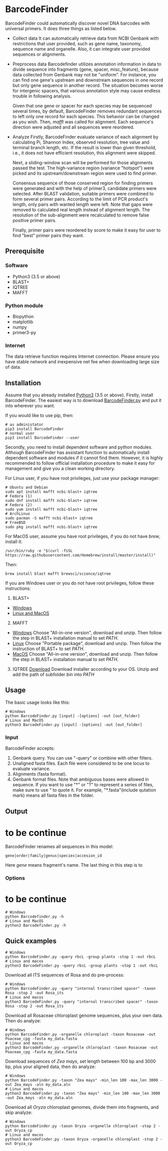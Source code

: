 # BarcodeFinder
BarcodeFinder could automatically discover novel DNA barcodes with universal
primers. It does three things as listed below.
* Collect data
    It can automatically retrieve data from NCBI Genbank with restrictions
    that user provided, such as gene name, taxonomy, sequence name and
    organelle.  Also, it can integrate user provided sequences or alignments.
* Preprocess data
    Barcodefinder utilizes annotation information in data to divide sequence
    into fragments (gene, spacer, misc_feature), because data collected from
    Genbank may not be "uniform". For instance, you can find one gene's
    upstream and downstream sequences in one record but only gene sequence in
    another record.  The situation becomes worse for intergenic spacers, that
    various annotation style may cause endless trouble in following analysis.

    Given that one gene or spacer for each species may be sequenced several
    times, by default, BarcodeFinder removes redundant sequences to left only
    one record for each species. This behavior can be changed as you wish.
    Then, _mafft_ was called for alignment. Each sequence's direction were
    adjusted and all sequences were reordered.
* Analyze
    Firstly, BarcodeFinder evaluate variance of each alignment by calculating
    Pi, Shannon Index, observed resolution, tree value and terminal branch
    length, etc. If the result is lower than given threshold, i.e., it does
    not have efficient resolution, this alignment were skipped.

    Next, a sliding-window scan will be performed for those alignments passed
    the test. The high-variance region (variance "hotspot") were picked and
    its upstream/downstream region were used to find primer.

    Consensus sequence of those conserved region for finding primers were
    generated and with the help of primer3, candidate primers were selected.
    After BLAST validation, suitable primers were combined to form several
    primer pairs. According to the limit of PCR product's length, only pairs
    with wanted length were left. Note that gaps were removed to calculated
    real length instead of alignment length. The resolution of the
    sub-alignment were recalculated to remove false positive primer pairs.

    Finally, primer pairs were reordered by score to make it easy for user to
    find "best" primer pairs they want.
## Prerequisite
### Software
* Python3 (3.5 or above)
* BLAST+
* IQTREE
* MAFFT
### Python module
* Biopython
* matplotlib
* numpy
* primer3-py
### Internet
The data retrieve function requires Internet connection. Please ensure you have
stable network and inexpensive net fee when downloading large size of data.
## Installation
Assume that you already installed [Python3](https://www.python.org/downloads/)
(3.5 or above). Firstly, install BarcodeFinder.
The easiest way is to download [BarcodeFinder.py](https://github.com/wpwupingwp/BarcodeFinder)
and put it into wherever you want.

If you would like to use pip, then:
```
# as administator
pip3 install BarcodeFinder
# normal user
pip3 install BarcodeFinder --user
```
Secondly, you need to install dependent software and python modules. Although
BarcodeFinder has assistant function to automatically install dependent
software and modules if it cannot find them. However, it is highly recommended
to follow official installation procedure to make it easy for management and
give you a clean working directory.

For Linux user, if you have root privileges, just use your package manager:
```
# Ubuntu and Debian
sudo apt install mafft ncbi-blast+ iqtree
# Fedora (1)
sudo dnf install mafft ncbi-blast+ iqtree
# Fedora (2)
sudo yum install mafft ncbi-blast+ iqtree
# ArchLinux
sudo pacman -S mafft ncbi-blast+ iqtree
# FreeBSD
sudo pkg install mafft ncbi-blast+ iqtree
```
For MacOS user, assume you have root privileges, if you do not have
*brew*, install it:
```
/usr/bin/ruby -e "$(curl -fsSL https://raw.githubusercontent.com/Homebrew/install/master/install)"
```
Then:
```
brew install blast mafft brewsci/science/iqtree
```
If you are Windows user or you do not have root privileges, follow these
instructions:
1. BLAST+
* [Windows](https://www.ncbi.nlm.nih.gov/books/NBK52637/)
* [Linux and MacOS](https://www.ncbi.nlm.nih.gov/books/NBK52640/)
2. MAFFT
* [Windows](https://mafft.cbrc.jp/alignment/software/windows.html)
Choose "All-in-one version", download and unzip. Then follow the step in
BLAST+ installation manual to set _PATH_.
* [Linux](https://mafft.cbrc.jp/alignment/software/linux.html)
Choose "Portable package", download and unzip. Then follow the instruction of
BLAST+ to set _PATH_.
* [MacOS](https://mafft.cbrc.jp/alignment/software/macosx.html)
Choose "All-in-one version", download and unzip. Then follow the step in
BLAST+ installation manual to set _PATH_.
3. IQTREE
[Download](http://www.iqtree.org/#download)
Download installer according to your OS.  Unzip and add the path of subfolder
*bin* into _PATH_
## Usage
The basic usage looks like this:
```
# Windows
python BarcodeFinder.py [input] -[options] -out [out_folder]
# Linux and MacOS
python3 BarcodeFinder.py [input] -[options] -out [out_folder]
```
### Input
BarcodeFinder accepts:
1. Genbank query. You can use "-query" or combine with other filters.
2. Unaligned fasta files. Each file were considered to be one locus to
   evaluate variance.
3. Alignments (fasta format).
4. Genbank format files.
Note that ambiguous bases were allowed in sequence. If you want to use "\*" or
"?" to represent a series of files, make sure to use _"_ to quote it.  For
example, "\*.fasta"(include qutation mark) means all fasta files in the
folder.
## Output
# to be continue
BarcodeFinder renames all sequences in this model:
```
gene|order|family|genus|species|accesion_id
```
Here _gene_ means fragment's name.
The last thing in this step is to
### Options
# to be continue
```
# Windows
python Barcodefinder.py -h
# Linux and MacOS
python3 Barcodefinder.py -h
```
## Quick examples
```
# Windows
python BarcodeFinder.py -query rbcL -group plants -stop 1 -out rbcL
# Linux and macos
python3 BarcodeFinder.py -query rbcL -group plants -stop 1 -out rbcL
```
Download all ITS sequences of Rosa and do pre-process:
```
# Windows
python BarcodeFinder.py -query "internal transcribed spacer" -taxon Rosa -stop 2 -out Rosa_its
# Linux and macos
python3 BarcodeFinder.py -query "internal transcribed spacer" -taxon Rosa -stop 2 -out Rosa_its
```
Download all Rosaceae chloroplast genome sequences, plus your own data. Then
do analyze:
```
# Windows
python BarcodeFinder.py -organelle chloroplast -taxon Rosaceae -out Poaceae_cpg -fasta my_data.fasta
# Linux and macos
python3 BarcodeFinder.py -organelle chloroplast -taxon Rosaceae -out Poaceae_cpg -fasta my_data.fasta
```
Download sequences of _Zea mays_, set length between 100 bp and 3000 bp, plus
your aligned data, then do analyze:
```
# Windows
python BarcodeFinder.py -taxon "Zea mays" -min_len 100 -max_len 3000 -out Zea_mays -aln my_data.aln
# Linux and macos
python3 BarcodeFinder.py -taxon "Zea mays" -min_len 100 -max_len 3000 -out Zea_mays -aln my_data.aln
```
Download all _Oryza_ chloroplast genomes, divide them into fragments, and skip
analyze:
```
# Windows
python BarcodeFinder.py -taxon Oryza -organelle chloroplast -stop 2 -out Oryza_cp
# Linux and macos
python3 BarcodeFinder.py -taxon Oryza -organelle chloroplast -stop 2 -out Oryza_cp
```
